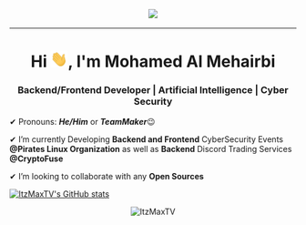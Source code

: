 <p align="center">
  <img src="https://github.com/thompsonemerson/thompsonemerson/raw/master/cover-thompson.png" height="200"/>
</p>
<hr>
<h1 align="center">Hi <img src="https://raw.githubusercontent.com/ABSphreak/ABSphreak/master/gifs/Hi.gif" width="30px">, I'm Mohamed Al Mehairbi</h1>
<h3 align="center">Backend/Frontend Developer | Artificial Intelligence | Cyber Security</h3>



✔ Pronouns: ***He/Him*** or ***TeamMaker***😉 <br>

✔ I’m currently Developing **Backend and Frontend** CyberSecurity Events **@Pirates Linux Organization** as well as **Backend** Discord Trading Services **@CryptoFuse**<br>

✔ I’m looking to collaborate with any **Open Sources**<br>

[![ItzMaxTV's GitHub stats](https://github-readme-stats.vercel.app/api?username=itzmaxtv)](https://github.com/anuraghazra/github-readme-stats)

<p align="center">

<img src="https://komarev.com/ghpvc/?username=ItzMaxTV&label=Profile%20views&color=0e75b6&style=flat" alt="ItzMaxTV" />
  
</p>
